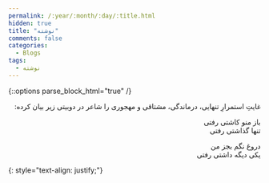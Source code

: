 ```yaml
---
permalink: /:year/:month/:day/:title.html
hidden: true
title: "نوشته"
comments: false
categories:
  - Blogs
tags:
  - نوشته
---
```


{::options parse_block_html="true" /}
<div dir='rtl' align='right'>
غایتِ استمرارِ تنهایی، درماندگی، مشتاقی و مهجوری را شاعر در دوبیتی زیر بیان کرده:

باز منو کاشتی رفتی<br>
تنها گذاشتی رفتی

دروغ نگم بجز من<br>
یکی دیگه داشتی رفتی
</div>
{: style="text-align: justify;"}